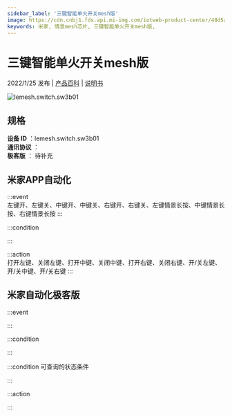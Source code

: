 ```yaml
---
sidebar_label: '三键智能单火开关mesh版'
image: https://cdn.cnbj1.fds.api.mi-img.com/iotweb-product-center/48d5a3c7ac0e335d7861d22d73aa9aec_1641538760876.png?GalaxyAccessKeyId=AKVGLQWBOVIRQ3XLEW&Expires=9223372036854775807&Signature=Lnkk2uRjcW7rwdcWEr7bzDTzBTg=
keywords: 米家, 情景mesh芯片, 三键智能单火开关mesh版, 
---
```

# 三键智能单火开关mesh版

2022/1/25 发布 | [产品百科](https://home.mi.com/webapp/content/baike/product/index.html?model=lemesh.switch.sw3b01/) | [说明书](https://home.mi.com/views/introduction.html?model=lemesh.switch.sw3b01&region=cn)

![lemesh.switch.sw3b01](https://cdn.cnbj1.fds.api.mi-img.com/iotweb-product-center/48d5a3c7ac0e335d7861d22d73aa9aec_1641538760876.png?GalaxyAccessKeyId=AKVGLQWBOVIRQ3XLEW&Expires=9223372036854775807&Signature=Lnkk2uRjcW7rwdcWEr7bzDTzBTg=)

## 规格  
> 
**设备 ID** ：lemesh.switch.sw3b01  
**通讯协议** ：  
**极客版**  ： 待补充 


## 米家APP自动化  

:::event  
左键开、左键关、中键开、中键关、右键开、右键关、左键情景长按、中键情景长按、右键情景长按
:::

:::condition  

:::

:::action   
打开左键、关闭左键、打开中键、关闭中键、打开右键、关闭右键、开/关左键、开/关中键、开/关右键
:::

## 米家自动化极客版  

:::event  

:::

:::condition  

:::

:::condition 可查询的状态条件  

:::

:::action  

:::

        
